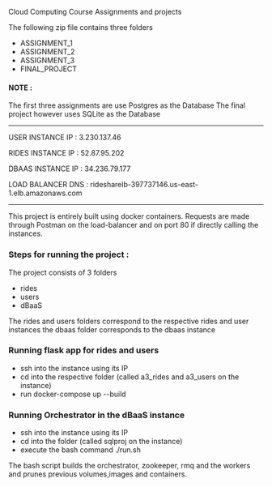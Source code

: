 
Cloud Computing Course Assignments and projects

The following zip file contains three folders
- ASSIGNMENT_1
- ASSIGNMENT_2
- ASSIGNMENT_3
- FINAL_PROJECT

#### NOTE : 
The first three assignments are use Postgres as the Database
The final project however uses SQLite as the Database

--------------------------------

USER INSTANCE IP : 3.230.137.46

RIDES INSTANCE IP : 52.87.95.202

DBAAS INSTANCE IP : 34.236.79.177

LOAD BALANCER DNS : ridesharelb-397737146.us-east-1.elb.amazonaws.com

--------------------------------

This project is entirely built using docker containers.
Requests are made through Postman on the load-balancer and on port 80 if directly calling the instances.

### Steps for running the project :

The project consists of 3 folders
- rides
- users
- dBaaS

The rides and users folders correspond to the respective rides and user instances
the dbaas folder corresponds to the dbaas instance

### Running flask app for rides and users
- ssh into the instance using its IP
- cd into the respective folder (called a3_rides and a3_users on the instance)
- run docker-compose up --build


### Running Orchestrator in the dBaaS instance
- ssh into the instance using its IP
- cd into the folder (called sqlproj on the instance)
- execute the bash command ./run.sh

 The bash script builds the orchestrator, zookeeper, rmq and the workers and prunes previous volumes,images and containers.

